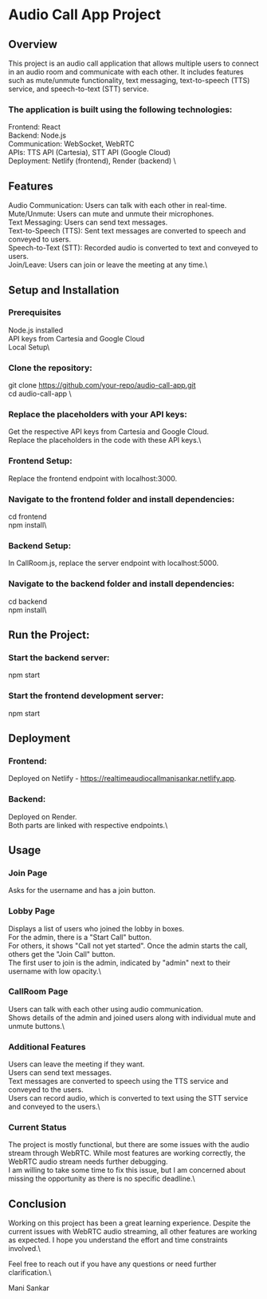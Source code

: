 # Audio Call App Project
## Overview
This project is an audio call application that allows multiple users to connect in an audio room and communicate with each other. It includes features such as mute/unmute functionality, text messaging, text-to-speech (TTS) service, and speech-to-text (STT) service. 

### The application is built using the following technologies:
Frontend: React \
Backend: Node.js \
Communication: WebSocket, WebRTC \
APIs: TTS API (Cartesia), STT API (Google Cloud) \
Deployment: Netlify (frontend), Render (backend) \

## Features
Audio Communication: Users can talk with each other in real-time. \
Mute/Unmute: Users can mute and unmute their microphones.\
Text Messaging: Users can send text messages.\
Text-to-Speech (TTS): Sent text messages are converted to speech and conveyed to users.\
Speech-to-Text (STT): Recorded audio is converted to text and conveyed to users.\
Join/Leave: Users can join or leave the meeting at any time.\

## Setup and Installation
### Prerequisites
Node.js installed \
API keys from Cartesia and Google Cloud\
Local Setup\
### Clone the repository:
git clone https://github.com/your-repo/audio-call-app.git \
cd audio-call-app \
### Replace the placeholders with your API keys:
Get the respective API keys from Cartesia and Google Cloud.\
Replace the placeholders in the code with these API keys.\
### Frontend Setup:
Replace the frontend endpoint with localhost:3000.
### Navigate to the frontend folder and install dependencies:
cd frontend\
npm install\
### Backend Setup:
In CallRoom.js, replace the server endpoint with localhost:5000.
### Navigate to the backend folder and install dependencies:
cd backend\
npm install\
## Run the Project:
### Start the backend server:
npm start
### Start the frontend development server:
npm start
## Deployment

### Frontend: 
Deployed on Netlify - https://realtimeaudiocallmanisankar.netlify.app.
### Backend: 
Deployed on Render.\
Both parts are linked with respective endpoints.\

## Usage
### Join Page
Asks for the username and has a join button.
### Lobby Page
Displays a list of users who joined the lobby in boxes.\
For the admin, there is a "Start Call" button.\
For others, it shows "Call not yet started". Once the admin starts the call, others get the "Join Call" button.\
The first user to join is the admin, indicated by "admin" next to their username with low opacity.\
### CallRoom Page
Users can talk with each other using audio communication.\
Shows details of the admin and joined users along with individual mute and unmute buttons.\
### Additional Features
Users can leave the meeting if they want.\
Users can send text messages.\
Text messages are converted to speech using the TTS service and conveyed to the users.\
Users can record audio, which is converted to text using the STT service and conveyed to the users.\
### Current Status
The project is mostly functional, but there are some issues with the audio stream through WebRTC. While most features are working correctly, the WebRTC audio stream needs further debugging.\
I am willing to take some time to fix this issue, but I am concerned about missing the opportunity as there is no specific deadline.\

## Conclusion
Working on this project has been a great learning experience. Despite the current issues with WebRTC audio streaming, all other features are working as expected. I hope you understand the effort and time constraints involved.\

Feel free to reach out if you have any questions or need further clarification.\

Mani Sankar
